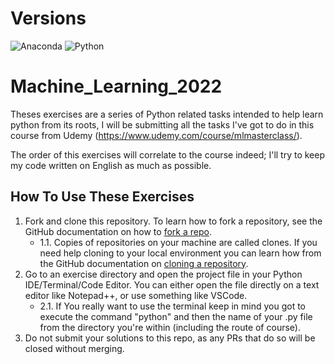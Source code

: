 # Versions

![Anaconda](https://img.shields.io/badge/Anaconda-2.0.0-orange)
![Python](https://img.shields.io/badge/Python-3.11-green)

# Machine_Learning_2022

Theses exercises are a series of Python related tasks intended to help learn python from its roots, I will be submitting all the tasks I've got to do in this course from Udemy (https://www.udemy.com/course/mlmasterclass/).

The order of this exercises will correlate to the course indeed; I'll try to keep my code written on English as much as possible.

## How To Use These Exercises 

1. Fork and clone this repository. To learn how to fork a repository, see the GitHub documentation on how to [fork a repo](https://docs.github.com/en/get-started/quickstart/fork-a-repo). 
    * 1.1. Copies of repositories on your machine are called clones. If you need help cloning to your local environment you can learn how from the GitHub documentation on [cloning a repository](https://docs.github.com/en/github/creating-cloning-and-archiving-repositories/cloning-a-repository-from-github/cloning-a-repository).
2. Go to an exercise directory and open the project file in your Python IDE/Terminal/Code Editor. You can either open the file directly on a text editor like Notepad++, or use something like VSCode.
   * 2.1. If You really want to use the terminal keep in mind you got to execute the command "python" and then the name of your .py file from the directory you're within (including the route of course).
3. Do not submit your solutions to this repo, as any PRs that do so will be closed without merging.
